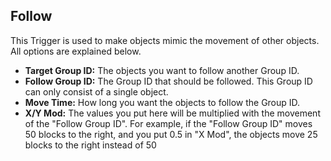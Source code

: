 ## Follow
This Trigger is used to make objects mimic the movement of other objects. All options are explained below.

- **Target Group ID:** The objects you want to follow another Group ID.
- **Follow Group ID:** The Group ID that should be followed. This Group ID can only consist of a single object.
- **Move Time:** How long you want the objects to follow the Group ID.
- **X/Y Mod:** The values you put here will be multiplied with the movement of the "Follow Group ID". For example, if the "Follow Group ID" moves 50 blocks to the right, and you put 0.5 in "X Mod", the objects move 25 blocks to the right instead of 50